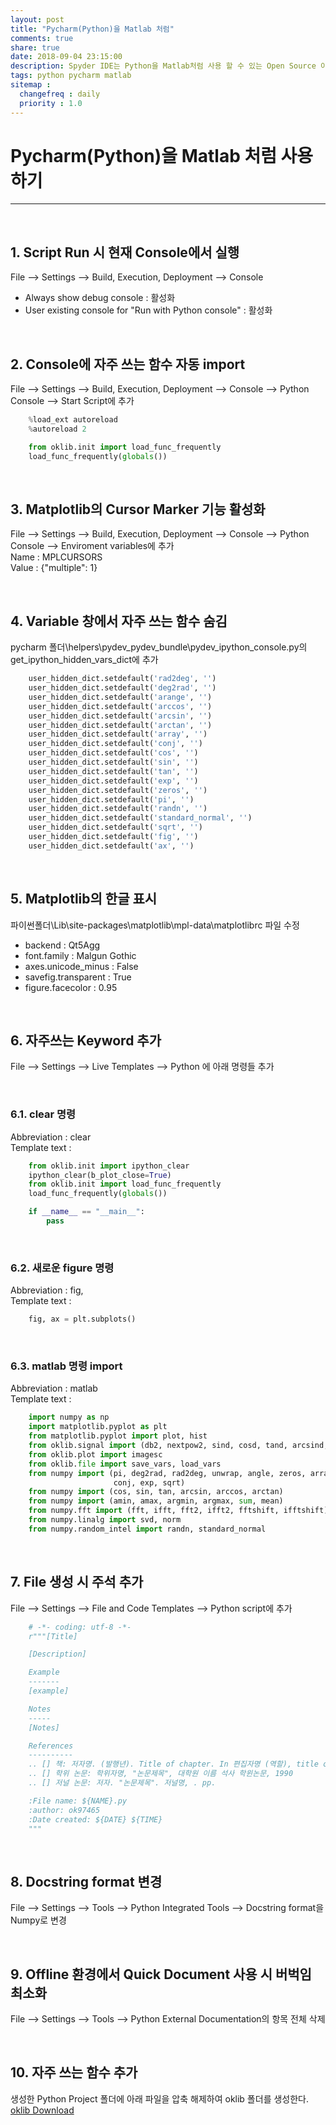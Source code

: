 ```yaml
---
layout: post
title: "Pycharm(Python)을 Matlab 처럼"
comments: true
share: true
date: 2018-09-04 23:15:00
description: Spyder IDE는 Python을 Matlab처럼 사용 할 수 있는 Open Source 이지만, 안정성과 편의성이 좀 떨어진다. 그래서 개발툴로서 완성도 높은 Pycharm의 설정을 수정하여 Matlab처럼 사용하는 방안을 기술한다.
tags: python pycharm matlab
sitemap :
  changefreq : daily
  priority : 1.0
---
```


# Pycharm(Python)을 Matlab 처럼 사용하기
---

<br>

## 1. Script Run 시 현재 Console에서 실행
File --> Settings --> Build, Execution, Deployment --> Console
  * Always show debug console : 활성화
  * User existing console for "Run with Python console" : 활성화

<br>

## 2. Console에 자주 쓰는 함수 자동 import
File --> Settings --> Build, Execution, Deployment --> Console --> Python Console --> Start Script에 추가
``` python
    %load_ext autoreload
    %autoreload 2

    from oklib.init import load_func_frequently
    load_func_frequently(globals())
```

<br>

## 3. Matplotlib의 Cursor Marker 기능 활성화
File --> Settings --> Build, Execution, Deployment --> Console --> Python Console --> Enviroment variables에 추가  
Name : MPLCURSORS  
Value : {"multiple": 1}

<br>

## 4. Variable 창에서 자주 쓰는 함수 숨김
pycharm 폴더\helpers\pydev\_pydev_bundle\pydev_ipython_console.py의 get_ipython_hidden_vars_dict에 추가
``` python
    user_hidden_dict.setdefault('rad2deg', '')
    user_hidden_dict.setdefault('deg2rad', '')
    user_hidden_dict.setdefault('arange', '')
    user_hidden_dict.setdefault('arccos', '')
    user_hidden_dict.setdefault('arcsin', '')
    user_hidden_dict.setdefault('arctan', '')
    user_hidden_dict.setdefault('array', '')
    user_hidden_dict.setdefault('conj', '')
    user_hidden_dict.setdefault('cos', '')
    user_hidden_dict.setdefault('sin', '')
    user_hidden_dict.setdefault('tan', '')
    user_hidden_dict.setdefault('exp', '')
    user_hidden_dict.setdefault('zeros', '')
    user_hidden_dict.setdefault('pi', '')
    user_hidden_dict.setdefault('randn', '')
    user_hidden_dict.setdefault('standard_normal', '')
    user_hidden_dict.setdefault('sqrt', '')
    user_hidden_dict.setdefault('fig', '')
    user_hidden_dict.setdefault('ax', '')
```

<br>

## 5. Matplotlib의 한글 표시
파이썬폴더\Lib\site-packages\matplotlib\mpl-data\matplotlibrc 파일 수정  
  * backend      : Qt5Agg  
  * font.family         : Malgun Gothic  
  * axes.unicode_minus  : False  
  * savefig.transparent : True  
  * figure.facecolor : 0.95

<br>

## 6. 자주쓰는 Keyword 추가
File --> Settings --> Live Templates --> Python 에 아래 명령들 추가

<br>

### 6.1. clear 명령
Abbreviation : clear  
Template text :  
``` python
    from oklib.init import ipython_clear
    ipython_clear(b_plot_close=True)
    from oklib.init import load_func_frequently
    load_func_frequently(globals())

    if __name__ == "__main__":
        pass

```

<br>

### 6.2. 새로운 figure 명령
Abbreviation : fig,  
Template text :  
``` python
    fig, ax = plt.subplots()
```

<br>

### 6.3. matlab 명령 import
Abbreviation : matlab   
Template text :  
``` python
    import numpy as np
    import matplotlib.pyplot as plt
    from matplotlib.pyplot import plot, hist
    from oklib.signal import (db2, nextpow2, sind, cosd, tand, arcsind, arccosd, arctand)
    from oklib.plot import imagesc
    from oklib.file import save_vars, load_vars
    from numpy import (pi, deg2rad, rad2deg, unwrap, angle, zeros, array, ones, linspace, cumsum, diff, arange, interp,
                       conj, exp, sqrt)
    from numpy import (cos, sin, tan, arcsin, arccos, arctan)
    from numpy import (amin, amax, argmin, argmax, sum, mean)
    from numpy.fft import (fft, ifft, fft2, ifft2, fftshift, ifftshift)
    from numpy.linalg import svd, norm
    from numpy.random_intel import randn, standard_normal

```

<br>

## 7. File 생성 시 주석 추가
File --> Settings --> File and Code Templates --> Python script에 추가
``` python
    # -*- coding: utf-8 -*-
    r"""[Title]

    [Description]

    Example
    -------
    [example]

    Notes
    -----
    [Notes]

    References
    ----------
    .. [] 책: 저자명. (발행년). Title of chapter. In 편집자명 (역할), title of book (쪽). 발행지 : 발행사
    .. [] 학위 논문: 학위자명, "논문제목", 대학원 이름 석사 학윈논문, 1990 
    .. [] 저널 논문: 저자. "논문제목". 저널명, . pp.

    :File name: ${NAME}.py
    :author: ok97465
    :Date created: ${DATE} ${TIME}
    """


```

<br>

## 8. Docstring format 변경
File --> Settings --> Tools --> Python Integrated Tools --> Docstring format을 Numpy로 변경

<br>

## 9. Offline 환경에서 Quick Document 사용 시 버벅임 최소화
File --> Settings --> Tools --> Python External Documentation의 항목 전체 삭제

<br>

## 10. 자주 쓰는 함수 추가
생성한 Python Project 폴더에 아래 파일을 압축 해제하여 oklib 폴더를 생성한다.  
[oklib Download](/assets/data/oklib.zip)